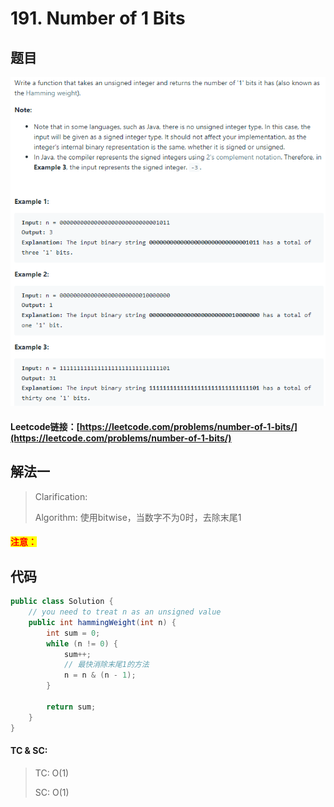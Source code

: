 # 191. Number of 1 Bits

## 题目

![](<.gitbook/assets/image (109).png>)

#### Leetcode链接：[https://leetcode.com/problems/number-of-1-bits/](https://leetcode.com/problems/number-of-1-bits/)

## 解法一

> Clarification:&#x20;
>
> Algorithm: 使用bitwise，当数字不为0时，去除末尾1

#### <mark style="color:red;">注意：</mark>

## 代码

```java
public class Solution {
    // you need to treat n as an unsigned value
    public int hammingWeight(int n) {
        int sum = 0;
        while (n != 0) {
            sum++;
            // 最快消除末尾1的方法
            n = n & (n - 1);
        }
        
        return sum;
    }
}
```

#### TC & SC:&#x20;

> TC: O(1)
>
> SC: O(1)
